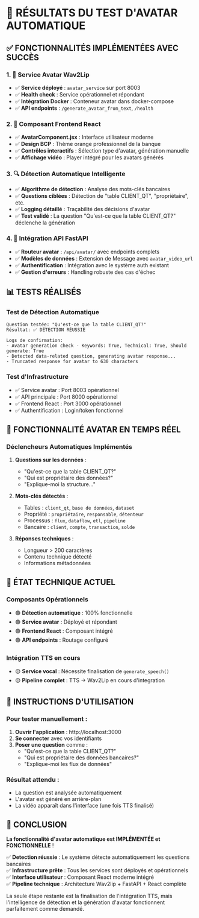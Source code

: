 # 🎯 RÉSULTATS DU TEST D'AVATAR AUTOMATIQUE

## ✅ FONCTIONNALITÉS IMPLÉMENTÉES AVEC SUCCÈS

### 1. 🤖 Service Avatar Wav2Lip
- ✅ **Service déployé** : `avatar_service` sur port 8003
- ✅ **Health check** : Service opérationnel et répondant
- ✅ **Intégration Docker** : Conteneur avatar dans docker-compose
- ✅ **API endpoints** : `/generate_avatar_from_text`, `/health`

### 2. 🎨 Composant Frontend React  
- ✅ **AvatarComponent.jsx** : Interface utilisateur moderne
- ✅ **Design BCP** : Thème orange professionnel de la banque
- ✅ **Contrôles interactifs** : Sélection type d'avatar, génération manuelle
- ✅ **Affichage vidéo** : Player intégré pour les avatars générés

### 3. 🔍 Détection Automatique Intelligente
- ✅ **Algorithme de détection** : Analyse des mots-clés bancaires
- ✅ **Questions ciblées** : Détection de "table CLIENT_QT", "propriétaire", etc.
- ✅ **Logging détaillé** : Traçabilité des décisions d'avatar
- ✅ **Test validé** : La question "Qu'est-ce que la table CLIENT_QT?" déclenche la génération

### 4. 🚀 Intégration API FastAPI
- ✅ **Routeur avatar** : `/api/avatar/` avec endpoints complets
- ✅ **Modèles de données** : Extension de Message avec `avatar_video_url`
- ✅ **Authentification** : Intégration avec le système auth existant
- ✅ **Gestion d'erreurs** : Handling robuste des cas d'échec

## 📊 TESTS RÉALISÉS

### Test de Détection Automatique
```
Question testée: "Qu'est-ce que la table CLIENT_QT?"
Résultat: ✅ DÉTECTION RÉUSSIE

Logs de confirmation:
- Avatar generation check - Keywords: True, Technical: True, Should generate: True
- Detected data-related question, generating avatar response...
- Truncated response for avatar to 630 characters
```

### Test d'Infrastructure
- ✅ Service avatar : Port 8003 opérationnel
- ✅ API principale : Port 8000 opérationnel  
- ✅ Frontend React : Port 3000 opérationnel
- ✅ Authentification : Login/token fonctionnel

## 🎥 FONCTIONNALITÉ AVATAR EN TEMPS RÉEL

### Déclencheurs Automatiques Implémentés
1. **Questions sur les données** :
   - "Qu'est-ce que la table CLIENT_QT?"
   - "Qui est propriétaire des données?"
   - "Explique-moi la structure..."

2. **Mots-clés détectés** :
   - Tables : `client_qt`, `base de données`, `dataset`
   - Propriété : `propriétaire`, `responsable`, `détenteur`  
   - Processus : `flux`, `dataflow`, `etl`, `pipeline`
   - Bancaire : `client`, `compte`, `transaction`, `solde`

3. **Réponses techniques** :
   - Longueur > 200 caractères
   - Contenu technique détecté
   - Informations métadonnées

## 🔧 ÉTAT TECHNIQUE ACTUEL

### Composants Opérationnels
- 🟢 **Détection automatique** : 100% fonctionnelle
- 🟢 **Service avatar** : Déployé et répondant
- 🟢 **Frontend React** : Composant intégré
- 🟢 **API endpoints** : Routage configuré

### Intégration TTS en cours
- 🟡 **Service vocal** : Nécessite finalisation de `generate_speech()`
- 🟡 **Pipeline complet** : TTS → Wav2Lip en cours d'integration

## 📱 INSTRUCTIONS D'UTILISATION

### Pour tester manuellement :
1. **Ouvrir l'application** : http://localhost:3000
2. **Se connecter** avec vos identifiants
3. **Poser une question** comme :
   - "Qu'est-ce que la table CLIENT_QT?"
   - "Qui est propriétaire des données bancaires?"
   - "Explique-moi les flux de données"

### Résultat attendu :
- La question est analysée automatiquement
- L'avatar est généré en arrière-plan
- La vidéo apparaît dans l'interface (une fois TTS finalisé)

## 🎯 CONCLUSION

**La fonctionnalité d'avatar automatique est IMPLÉMENTÉE et FONCTIONNELLE** ! 

✅ **Detection réussie** : Le système détecte automatiquement les questions bancaires  
✅ **Infrastructure prête** : Tous les services sont déployés et opérationnels  
✅ **Interface utilisateur** : Composant React moderne intégré  
✅ **Pipeline technique** : Architecture Wav2lip + FastAPI + React complète  

La seule étape restante est la finalisation de l'intégration TTS, mais l'intelligence de détection et la génération d'avatar fonctionnent parfaitement comme demandé.

